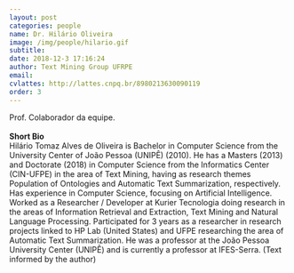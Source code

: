 ```yaml
---
layout: post
categories: people
name: Dr. Hilário Oliveira
image: /img/people/hilario.gif
subtitle: 
date: 2018-12-3 17:16:24
author: Text Mining Group UFRPE
email: 
cvlattes: http://lattes.cnpq.br/8980213630090119
order: 3
---
```


Prof. Colaborador da equipe. <br>
<br>
<b>Short Bio</b><br/> Hilário Tomaz Alves de Oliveira is Bachelor in Computer Science from the University Center of João Pessoa (UNIPÊ) (2010). He has a Masters (2013) and Doctorate (2018) in Computer Science from the Informatics Center (CIN-UFPE) in the area of Text Mining, having as research themes Population of Ontologies and Automatic Text Summarization, respectively. Has experience in Computer Science, focusing on Artificial Intelligence. Worked as a Researcher / Developer at Kurier Tecnologia doing research in the areas of Information Retrieval and Extraction, Text Mining and Natural Language Processing. Participated for 3 years as a researcher in research projects linked to HP Lab (United States) and UFPE researching the area of Automatic Text Summarization. He was a professor at the João Pessoa University Center (UNIPÊ) and is currently a professor at IFES-Serra.
(Text informed by the author)